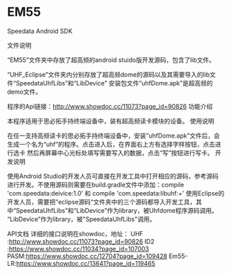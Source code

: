# EM55

Speedata Android SDK

文件说明

“EM55”文件夹中存放了超高频的android stuido版开发源码，包含了lib文件。

“UHF_Eclipse”文件夹内分别存放了超高频dome的源码以及其需要导入的lib文件“SpeedataUhfLibs”和“LibDevice”
安装包文件“uhfDome.apk”是超高频的demo文件。

程序的Api链接：http://www.showdoc.cc/11073?page_id=90826
功能介绍

本程序适用于思必拓手持终端设备中，装有超高频读卡模块的设备。
使用说明

在任一支持高频读卡的思必拓手持终端设备中，安装”uhfDome.apk”文件后，会生成一个名为“uhf”的程序。点击进入后，在界面右上方有选择字样按钮，点击进行选卡
然后再屏幕中心光标处填写需要写入的数据，点击“写”按钮进行写卡。
开发说明

使用Android Studio的开发人员可直接在开发工具中打开相应的源码，参考源码进行开发。不使用源码则需要在build.gradle文件中添加：compile 'com.speedata:deivice:1.0'
和 compile 'com.speedata:libuhf:+'
使用Eclipse的开发人员，需要把”eclipse源码“文件夹中的三个源码都导入开发工具，其中“SpeedataUhfLibs”和“LibDevice”作为library，被Uhfdome程序源码调用。
“LibDevice”作为library，被"SpeedataUhfLibs"调用。

API文档
详细的接口说明在showdoc，地址：
UHF :http://www.showdoc.cc/11073?page_id=90826
ID2 :https://www.showdoc.cc/11034?page_id=107003
PASM:https://www.showdoc.cc/12704?page_id=109428
Em55-LR:https://www.showdoc.cc/13641?page_id=119465


